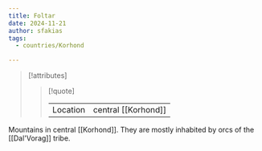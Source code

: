 ```yaml
---
title: Foltar
date: 2024-11-21
author: sfakias
tags:
  - countries/Korhond

---
```

> [!attributes]
> 
> > [!quote]
> >
> > | | |
> > | --- | --- |
> > | Location | central [[Korhond]] |

Mountains in central [[Korhond]]. They are mostly inhabited by orcs of the [[Dal'Vorag]] tribe.